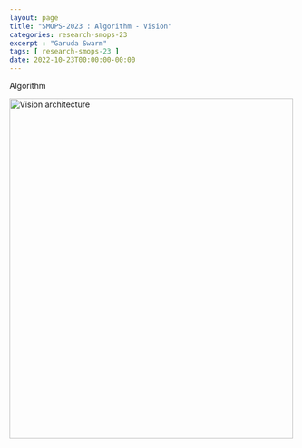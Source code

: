 ```yaml
---
layout: page
title: "SMOPS-2023 : Algorithm - Vision"
categories: research-smops-23
excerpt : "Garuda Swarm"
tags: [ research-smops-23 ]
date: 2022-10-23T00:00:00-00:00
---
```


Algorithm 

 <img loading="lazy" src="https://github.com/slabstech/bhoomi/blob/main/docs/images/vision_architecture.png" alt="Vision architecture" width="500" height="600"> 
